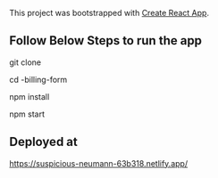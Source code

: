 This project was bootstrapped with [Create React App](https://github.com/facebook/create-react-app).

## Follow Below Steps to run the app

git clone 

cd -billing-form

npm install

npm start

## Deployed at 

https://suspicious-neumann-63b318.netlify.app/
